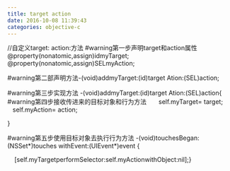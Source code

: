 ```yaml
---
title: target action
date: 2016-10-08 11:39:43
categories: objective-c
---
```

<!-- more -->
//自定义target:
 action:方法
#warning第一步声明target和action属性@property(nonatomic,assign)idmyTarget;
@property(nonatomic,assign)SELmyAction;



#warning第二部声明方法-(void)addmyTarget:(id)target
 Ation:(SEL)action;

#warning第三步实现方法
-(void)addmyTarget:(id)target
 Ation:(SEL)action{
#warning第四步接收传进来的目标对象和行为方法   
   self.myTarget= target;
   self.myAction= action;
  

}


#warning第五步使用目标对象去执行行为方法
-(void)touchesBegan:(NSSet*)touches withEvent:(UIEvent*)event
{

    [self.myTargetperformSelector:self.myActionwithObject:nil];}